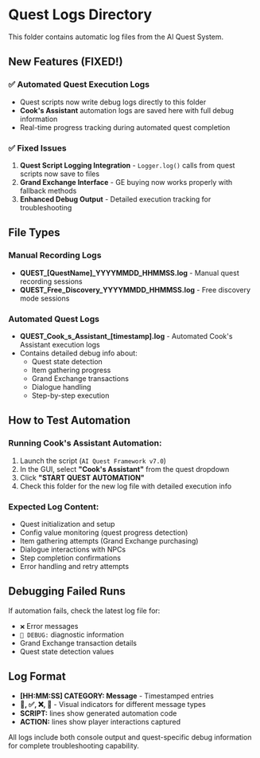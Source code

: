 # Quest Logs Directory

This folder contains automatic log files from the AI Quest System.

## New Features (FIXED!)

### ✅ **Automated Quest Execution Logs**
- Quest scripts now write debug logs directly to this folder
- **Cook's Assistant** automation logs are saved here with full debug information
- Real-time progress tracking during automated quest completion

### ✅ **Fixed Issues**
1. **Quest Script Logging Integration** - `Logger.log()` calls from quest scripts now save to files
2. **Grand Exchange Interface** - GE buying now works properly with fallback methods
3. **Enhanced Debug Output** - Detailed execution tracking for troubleshooting

## File Types

### Manual Recording Logs
- **QUEST_[QuestName]_YYYYMMDD_HHMMSS.log** - Manual quest recording sessions
- **QUEST_Free_Discovery_YYYYMMDD_HHMMSS.log** - Free discovery mode sessions

### Automated Quest Logs
- **QUEST_Cook_s_Assistant_[timestamp].log** - Automated Cook's Assistant execution logs
- Contains detailed debug info about:
  - Quest state detection
  - Item gathering progress
  - Grand Exchange transactions
  - Dialogue handling
  - Step-by-step execution

## How to Test Automation

### Running Cook's Assistant Automation:
1. Launch the script (`AI Quest Framework v7.0`)
2. In the GUI, select **"Cook's Assistant"** from the quest dropdown
3. Click **"START QUEST AUTOMATION"**
4. Check this folder for the new log file with detailed execution info

### Expected Log Content:
- Quest initialization and setup
- Config value monitoring (quest progress detection)
- Item gathering attempts (Grand Exchange purchasing)
- Dialogue interactions with NPCs
- Step completion confirmations
- Error handling and retry attempts

## Debugging Failed Runs

If automation fails, check the latest log file for:
- `❌` Error messages
- `🔧 DEBUG:` diagnostic information
- Grand Exchange transaction details
- Quest state detection values

## Log Format
- **[HH:MM:SS] CATEGORY: Message** - Timestamped entries
- **🎯, ✅, ❌, 🔧** - Visual indicators for different message types
- **SCRIPT:** lines show generated automation code
- **ACTION:** lines show player interactions captured

All logs include both console output and quest-specific debug information for complete troubleshooting capability.
